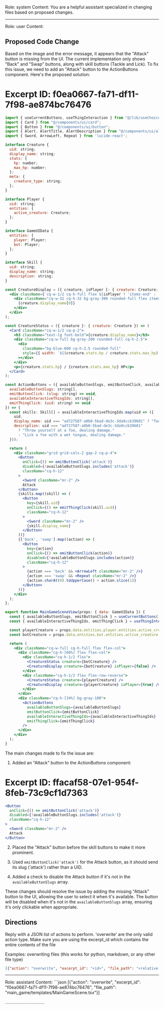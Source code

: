 Role: system
Content: You are a helpful assistant specialized in changing files based on proposed changes.
__________________
Role: user
Content: 
## Proposed Code Change
Based on the image and the error message, it appears that the "Attack" button is missing from the UI. The current implementation only shows "Back" and "Swap" buttons, along with skill buttons (Tackle and Lick). To fix this issue, we need to add an "Attack" button to the ActionButtons component. Here's the proposed solution:

# Excerpt ID: f0ea0667-fa71-df11-7f98-ae874bc76476
```jsx main_game/templates/MainGameScene.tsx
import { useCurrentButtons, useThingInteraction } from "@/lib/useChoices.ts";
import { Card } from "@/components/ui/card";
import { Button } from "@/components/ui/button";
import { Alert, AlertTitle, AlertDescription } from "@/components/ui/alert";
import { Sword, ArrowLeft, Repeat } from 'lucide-react';

interface Creature {
  uid: string;
  display_name: string;
  stats: {
    hp: number;
    max_hp: number;
  };
  meta: {
    creature_type: string;
  };
}

interface Player {
  uid: string;
  entities: {
    active_creature: Creature;
  };
}

interface GameUIData {
  entities: {
    player: Player;
    bot: Player;
  };
}

interface Skill {
  uid: string;
  display_name: string;
  description: string;
}

const CreatureDisplay = ({ creature, isPlayer }: { creature: Creature; isPlayer: boolean }) => (
  <div className={`cq-w-1/2 cq-h-full flex ${isPlayer ? 'items-end' : 'items-start'} justify-center`}>
    <div className="cq-w-32 cq-h-32 bg-gray-300 rounded-full flex items-center justify-center">
      {creature.display_name[0]}
    </div>
  </div>
);

const CreatureStatus = ({ creature }: { creature: Creature }) => (
  <Card className="cq-w-1/2 cq-p-2">
    <h3 className="text-lg font-bold">{creature.display_name}</h3>
    <div className="cq-w-full bg-gray-200 rounded-full cq-h-2.5">
      <div
        className="bg-blue-600 cq-h-2.5 rounded-full"
        style={{ width: `${(creature.stats.hp / creature.stats.max_hp) * 100}%` }}
      ></div>
    </div>
    <p>{creature.stats.hp} / {creature.stats.max_hp} HP</p>
  </Card>
);

const ActionButtons = ({ availableButtonSlugs, emitButtonClick, availableInteractiveThingIds, emitThingClick }: { 
  availableButtonSlugs: string[], 
  emitButtonClick: (slug: string) => void,
  availableInteractiveThingIds: string[],
  emitThingClick: (uid: string) => void
}) => {
  const skills: Skill[] = availableInteractiveThingIds.map(uid => ({
    uid,
    display_name: uid === "ad727587-a8b0-5bad-de3c-3da9ccb39601" ? "Tackle" : "Lick",
    description: uid === "ad727587-a8b0-5bad-de3c-3da9ccb39601" 
      ? "Throw yourself at a foe, dealing damage." 
      : "Lick a foe with a wet tongue, dealing damage."
  }));

  return (
    <div className="grid grid-cols-2 gap-2 cq-p-4">
      <Button
        onClick={() => emitButtonClick('attack')}
        disabled={!availableButtonSlugs.includes('attack')}
        className="cq-h-12"
      >
        <Sword className="mr-2" />
        Attack
      </Button>
      {skills.map((skill) => (
        <Button
          key={skill.uid}
          onClick={() => emitThingClick(skill.uid)}
          className="cq-h-12"
        >
          <Sword className="mr-2" />
          {skill.display_name}
        </Button>
      ))}
      {['back', 'swap'].map((action) => (
        <Button
          key={action}
          onClick={() => emitButtonClick(action)}
          disabled={!availableButtonSlugs.includes(action)}
          className="cq-h-12"
        >
          {action === 'back' && <ArrowLeft className="mr-2" />}
          {action === 'swap' && <Repeat className="mr-2" />}
          {action.charAt(0).toUpperCase() + action.slice(1)}
        </Button>
      ))}
    </div>
  );
};

export function MainGameSceneView(props: { data: GameUIData }) {
  const { availableButtonSlugs, emitButtonClick } = useCurrentButtons();
  const { availableInteractiveThingIds, emitThingClick } = useThingInteraction();

  const playerCreature = props.data.entities.player.entities.active_creature;
  const botCreature = props.data.entities.bot.entities.active_creature;

  return (
    <div className="cq-w-full cq-h-full flex flex-col">
      <div className="cq-h-[66%] flex flex-col">
        <div className="cq-h-1/2 flex">
          <CreatureStatus creature={botCreature} />
          <CreatureDisplay creature={botCreature} isPlayer={false} />
        </div>
        <div className="cq-h-1/2 flex flex-row-reverse">
          <CreatureStatus creature={playerCreature} />
          <CreatureDisplay creature={playerCreature} isPlayer={true} />
        </div>
      </div>
      <div className="cq-h-[34%] bg-gray-100">
        <ActionButtons
          availableButtonSlugs={availableButtonSlugs}
          emitButtonClick={emitButtonClick}
          availableInteractiveThingIds={availableInteractiveThingIds}
          emitThingClick={emitThingClick}
        />
      </div>
    </div>
  );
}
```

The main changes made to fix the issue are:

1. Added an "Attack" button to the ActionButtons component:
# Excerpt ID: ffacaf58-07e1-954f-8feb-73c9cf1d7363
```jsx
<Button
  onClick={() => emitButtonClick('attack')}
  disabled={!availableButtonSlugs.includes('attack')}
  className="cq-h-12"
>
  <Sword className="mr-2" />
  Attack
</Button>
```

2. Placed the "Attack" button before the skill buttons to make it more prominent.

3. Used `emitButtonClick('attack')` for the Attack button, as it should send its slug ('attack') rather than a UID.

4. Added a check to disable the Attack button if it's not in the `availableButtonSlugs` array.

These changes should resolve the issue by adding the missing "Attack" button to the UI, allowing the user to select it when it's available. The button will be disabled when it's not in the `availableButtonSlugs` array, ensuring it's only clickable when appropriate.

## Directions
Reply with a JSON list of actions to perform. 'overwrite' are the only valid action type. 
Make sure you are using the excerpt_id which contains the entire contents of the file

Examples:
overwriting files (this works for python, markdown, or any other file type)
```json output_example1
[{"action": "overwrite", "excerpt_id": "<id>", "file_path": "<relative file path>"}]
```

__________________
Role: assistant
Content: ```json
[{"action": "overwrite", "excerpt_id": "f0ea0667-fa71-df11-7f98-ae874bc76476", "file_path": "main_game/templates/MainGameScene.tsx"}]
```
__________________
